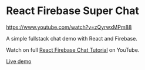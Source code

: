 # React Firebase Super Chat


https://www.youtube.com/watch?v=zQyrwxMPm88

A simple fullstack chat demo with React and Firebase. 

Watch on full [React Firebase Chat Tutorial](https://youtu.be/zQyrwxMPm88) on YouTube. 

[Live demo](https://fireship-demos.web.app/)